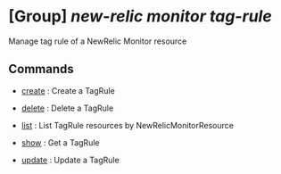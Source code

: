 # [Group] _new-relic monitor tag-rule_

Manage tag rule of a NewRelic Monitor resource

## Commands

- [create](/Commands/new-relic/monitor/tag-rule/_create.md)
: Create a TagRule

- [delete](/Commands/new-relic/monitor/tag-rule/_delete.md)
: Delete a TagRule

- [list](/Commands/new-relic/monitor/tag-rule/_list.md)
: List TagRule resources by NewRelicMonitorResource

- [show](/Commands/new-relic/monitor/tag-rule/_show.md)
: Get a TagRule

- [update](/Commands/new-relic/monitor/tag-rule/_update.md)
: Update a TagRule
